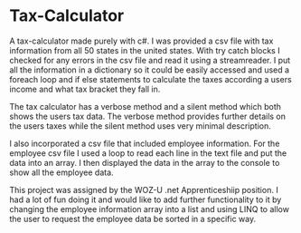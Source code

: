 # Tax-Calculator

A tax-calculator made purely with c#. I was provided a csv file with tax information from all 50 states in the united states. With try catch blocks I checked for any errors in the csv file and read it using a streamreader. I put all the information in a dictionary so it could be easily accessed and used a foreach loop and if else statements to calculate the taxes according a users income and what tax bracket they fall in.

The tax calculator has a verbose method and a silent method which both shows the users tax data. The verbose method provides further details on the users taxes while the silent method uses very minimal description.

I also incorporated a csv file that included employee information. For the employee csv file I used a loop to read each line in the text file and put the data into an array. I then displayed the data in the array to the console to show all the employee data.

This project was assigned by the WOZ-U .net Apprenticeshiip position. I had a lot of fun doing it and would like to add further functionality to it by changing the employee information array into a list and using LINQ to allow the user to request the employee data be sorted in a specific way.
